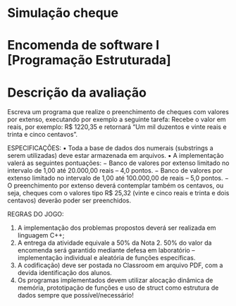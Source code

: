 # Simulação cheque
Encomenda de software I [Programação Estruturada]
======================
Descrição da avaliação
======================
Escreva um programa que realize o preenchimento de cheques com valores por extenso, executando por exemplo a seguinte tarefa: Recebe o valor em reais, por exemplo: R$ 1220,35  e retornará “Um mil duzentos e vinte reais e trinta e cinco centavos”.

ESPECIFICAÇÕES:
▪ Toda a base de dados dos numerais (substrings a serem utilizadas) deve estar
armazenada em arquivos.
▪ A implementação valerá as seguintes pontuações:
− Banco de valores por extenso limitado no intervalo de 1,00 até 20.000,00 reais – 4,0
pontos.
− Banco de valores por extenso limitado no intervalo de 1,00 até 100.000,00 de reais –
5,0 pontos.
− O preenchimento por extenso deverá contemplar também os centavos, ou seja,
cheques com o valores tipo R$ 25,32 (vinte e cinco reais e trinta e dois centavos)
deverão poder ser preenchidos.

REGRAS DO JOGO:
1. A implementação dos problemas propostos deverá ser realizada em linguagem C++;
2. A entrega da atividade equivale a 50% da Nota 2. 50% do valor da encomenda será
garantido mediante defesa em laboratório – implementação individual e aleatória de
funções específicas.
3. A codificação) deve ser postada no Classroom em arquivo PDF, com a devida
identificação dos alunos.
4. Os programas implementados devem utilizar alocação dinâmica de memória,
prototipação de funções e uso de struct como estrutura de dados sempre que
possível/necessário!
